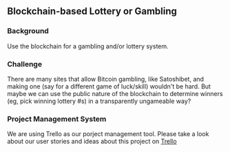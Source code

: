 Blockchain-based Lottery or Gambling
------------------------------------

### Background

Use the blockchain for a gambling and/or lottery system.

### Challenge

There are many sites that allow Bitcoin gambling, like Satoshibet, and making one (say for a different game of luck/skill) wouldn't be hard. But maybe we can use the public nature of the blockchain to determine winners (eg, pick winning lottery #s) in a transparently ungameable way?

### Project Management System

We are using Trello as our porject management tool. Please take a look about our user stories and ideas about this project on [Trello](https://trello.com/b/Daie0wKH/blockchain-gambling)





